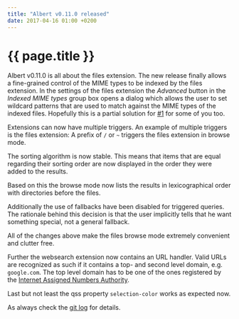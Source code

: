 ```yaml
---
title: "Albert v0.11.0 released"
date: 2017-04-16 01:00 +0200
---
```


# {{ page.title }}

Albert v0.11.0 is all about the files extension. The new release finally allows a fine-grained control of the MIME types to be indexed by the files extension. In the settings of the files extension the _Advanced_ button in the _Indexed MIME types_ group box opens a dialog which allows the user to set wildcard patterns that are used to match against the MIME types of the indexed files. Hopefully this is a partial solution for [#1](https://github.com/albertlauncher/albert/issues/1) for some of you too.

Extensions can now have multiple triggers. An example of multiple triggers is the files extension: A prefix of `/` or `~` triggers the files extension in browse mode.

The sorting algorithm is now stable. This means that items that are equal regarding their sorting order are now displayed in the order they were added to the results.

Based on this the browse mode now lists the results in lexicographical order with directories before the files.

Additionally the use of fallbacks have been disabled for triggered queries. The rationale behind this decision is that the user implicitly tells that he want something special, not a general fallback.

All of the changes above make the files browse mode extremely convenient and clutter free.

Further the websearch extension now contains an URL handler. Valid URLs are recognized as such if it contains a top- and second level domain, e.g. `google.com`. The top level domain has to be one of the ones registered by the [Internet Assigned Numbers Authority](http://www.iana.org/).

Last but not least the qss property `selection-color` works as expected now.

As always check the [git log](https://github.com/albertlauncher/albert/commits/v0.11.0) for details.
